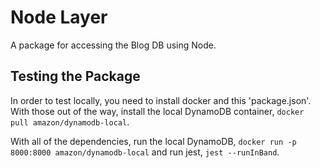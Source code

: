 # Node Layer

A package for accessing the Blog DB using Node.

## Testing the Package

In order to test locally, you need to install docker and this 'package.json'. With those out of the way, install the local DynamoDB container, `docker pull amazon/dynamodb-local`.

With all of the dependencies, run the local DynamoDB, `docker run -p 8000:8000 amazon/dynamodb-local` and run jest, `jest --runInBand`.